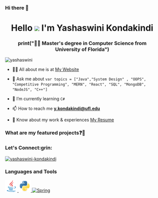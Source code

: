 ### Hi there 👋

<!--
**yashaswinikbr/yashaswinikbr** is a ✨ _special_ ✨ repository because its `README.md` (this file) appears on your GitHub profile.

Here are some ideas to get you started:

- 🔭 I’m currently working on ...
- 🌱 I’m currently learning ...
- 👯 I’m looking to collaborate on ...
- 🤔 I’m looking for help with ...
- 💬 Ask me about ...
- 📫 How to reach me: ...
- 😄 Pronouns: ...
- ⚡ Fun fact: ...
-->

<h1 align="center">Hello <img src="https://raw.githubusercontent.com/iampavangandhi/iampavangandhi/master/gifs/Hi.gif" width="30px"> I'm Yashaswini Kondakindi</h1>
<h3 align="center">print("👩‍🎓 Master's degree in Computer Science from University of Florida")</h3>

<p align="left"> <img src="https://komarev.com/ghpvc/?username=uvudatha&label=Profile%20views&color=0e75b6&style=flat" alt="yashaswini" /> </p>


- 👨‍💻 All about me is at [My Website](https://yashaswinikbr.github.io/)

- 💬 Ask me about ``` var topics = ["Java","System Design" , "OOPS", "Competitive Programming", "MERN", "React", "SQL", "MongoDB", "NodeJS", "C++"] ```

- 🌱 I’m currently learning ``` C# ```

- 📫 How to reach me **y.kondakindi@ufl.edu**

- 📄 Know about my work & experiences [My Resume]()


### What are my featured projects:question::rocket:
<code>[]()</code>
<code>[]()</code>
<code>[]()</code>
<code>[]()</code>


<h3 align="left">Let's Connect:grin:</h3>
<p align="left">
<a href="https://linkedin.com/in/yashaswini-kondakindi" target="blank"><img align="center" src="https://raw.githubusercontent.com/rahuldkjain/github-profile-readme-generator/master/src/images/icons/Social/linked-in-alt.svg" alt="yashaswini-kondakindi" height="30" width="40" /></a>
</p>

<h3 align="left">Languages and Tools</h3>
<p align="left"><a href="https://www.java.com" target="_blank" rel="noreferrer"> <img src="https://raw.githubusercontent.com/devicons/devicon/master/icons/java/java-original.svg" alt="java" width="40" height="40"/> </a>
<a href="https://www.python.org" target="_blank" rel="noreferrer"> <img src="https://raw.githubusercontent.com/devicons/devicon/master/icons/python/python-original.svg" alt="python" width="40" height="40"/> </a>
<a href="https://spring.io/" target="_blank" rel="noreferrer"> <img src="https://icons8.com/icon/90519/spring-boot" alt="Spring" width="40" height="40"/> </a>

</p>

